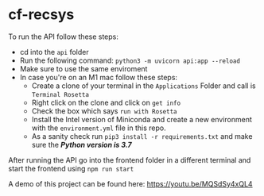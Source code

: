 # cf-recsys
To run the API follow these steps: 
- cd into the ```api``` folder
- Run the following command: ```python3 -m uvicorn api:app --reload```
- Make sure to use the same enviroment
- In case you're on an M1 mac follow these steps:
    - Create a clone of your terminal in the ```Applications``` Folder and call is ```Terminal Rosetta```
    - Right click on the clone and click on ```get info```
    - Check the box which says ```run with Rosetta```
    - Install the Intel version of Miniconda and create a new environment with the ```environment.yml``` file in this repo.
    - As a sanity check run ```pip3 install -r requirements.txt``` and make sure the ***Python version is 3.7***

After running the API go into the frontend folder in a different terminal and start the frontend using ```npm run start```

A demo of this project can be found here: https://youtu.be/MQSdSy4xQL4